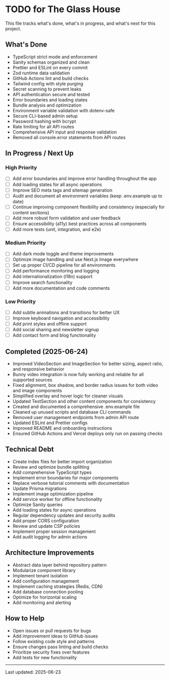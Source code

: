 # TODO for The Glass House

This file tracks what's done, what's in progress, and what's next for this project.

## What's Done

- TypeScript strict mode and enforcement
- Sanity schemas organized and clean
- Prettier and ESLint on every commit
- Zod runtime data validation
- GitHub Actions lint and build checks
- Tailwind config with style purging
- Secret scanning to prevent leaks
- API authentication secure and tested
- Error boundaries and loading states
- Bundle analysis and optimization
- Environment variable validation with dotenv-safe
- Secure CLI-based admin setup
- Password hashing with bcrypt
- Rate limiting for all API routes
- Comprehensive API input and response validation
- Removed all console.error statements from API routes

## In Progress / Next Up

### High Priority

- [ ] Add error boundaries and improve error handling throughout the app
- [ ] Add loading states for all async operations
- [ ] Improve SEO meta tags and sitemap generation
- [ ] Audit and document all environment variables (keep .env.example up to date)
- [ ] Continue improving component flexibility and consistency (especially for content sections)
- [ ] Add more robust form validation and user feedback
- [ ] Ensure accessibility (a11y) best practices across all components
- [ ] Add more tests (unit, integration, and e2e)

### Medium Priority

- [ ] Add dark mode toggle and theme improvements
- [ ] Optimize image handling and use Next.js Image everywhere
- [ ] Set up proper CI/CD pipeline for all environments
- [ ] Add performance monitoring and logging
- [ ] Add internationalization (i18n) support
- [ ] Improve search functionality
- [ ] Add more documentation and code comments

### Low Priority

- [ ] Add subtle animations and transitions for better UX
- [ ] Improve keyboard navigation and accessibility
- [ ] Add print styles and offline support
- [ ] Add social sharing and newsletter signup
- [ ] Add contact form and blog functionality

## Completed (2025-06-24)

- Improved VideoSection and ImageSection for better sizing, aspect ratio, and responsive behavior
- Bunny video integration is now fully working and reliable for all supported sources
- Fixed alignment, box shadow, and border radius issues for both video and image components
- Simplified overlay and hover logic for cleaner visuals
- Updated TextSection and other content components for consistency
- Created and documented a comprehensive .env.example file
- Cleaned up unused scripts and database CLI commands
- Removed user management endpoints from admin API route
- Updated ESLint and Prettier configs
- Improved README and onboarding instructions
- Ensured GitHub Actions and Vercel deploys only run on passing checks

## Technical Debt

- Create index files for better import organization
- Review and optimize bundle splitting
- Add comprehensive TypeScript types
- Implement error boundaries for major components
- Replace verbose tutorial comments with documentation
- Update Prisma migrations
- Implement image optimization pipeline
- Add service worker for offline functionality
- Optimize Sanity queries
- Add loading states for async operations
- Regular dependency updates and security audits
- Add proper CORS configuration
- Review and update CSP policies
- Implement proper session management
- Add audit logging for admin actions

## Architecture Improvements

- Abstract data layer behind repository pattern
- Modularize component library
- Implement tenant isolation
- Add configuration management
- Implement caching strategies (Redis, CDN)
- Add database connection pooling
- Optimize for horizontal scaling
- Add monitoring and alerting

## How to Help

- Open issues or pull requests for bugs
- Add improvement ideas to GitHub issues
- Follow existing code style and patterns
- Ensure changes pass linting and build checks
- Prioritize security fixes over features
- Add tests for new functionality

---

Last updated: 2025-06-23
